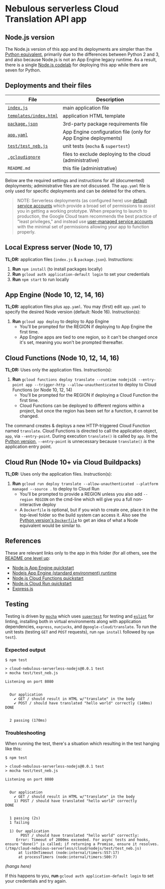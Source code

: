 # Nebulous serverless Cloud Translation API app

## Node.js version

The Node.js version of this app and its deployments are simpler than the [Python equivalent](../python), primarily due to the differences between Python 2 and 3, and also because Node.js is not an App Engine legacy runtime. As a result, there is a single [Node.js codelab](https://codelabs.developers.google.com/codelabs/cloud-nebulous-serverless-nodejs?utm_source=codelabs&utm_medium=et&utm_campaign=CDR_wes_aap-serverless_nebservnodejs_sms_201130&utm_content=-) for deploying this app while there are seven for Python.


## Deployments and their files

File | Description
--- | ---
[`index.js`](index.js) | main application file
[`templates/index.html`](templates/index.html) | application HTML template
[`package.json`](package.json) | 3rd-party package requirements file
[`app.yaml`](app.yaml) | App Engine configuration file (only for App Engine deployments)
[`test/test_neb.js`](test/test_neb.js) |  unit tests (`mocha` &amp; `supertest`)
[`.gcloudignore`](.gcloudignore) | files to exclude deploying to the cloud (administrative)
`README.md` | this file (administrative)

Below are the required settings and instructions for all (documented) deployments; administrative files are not discussed. The `app.yaml` file is only used for specific deployments and can be deleted for the others.

> NOTE: Serverless deployments (as configured here) use [default service accounts](https://cloud.google.com/iam/docs/service-accounts#default) which provide a broad set of permissions to assist you in getting a working prototype. When preparing to launch to production, the Google Cloud team recommends the best practice of "least privileges," and instead use [user-managed service accounts](https://cloud.google.com/iam/docs/service-accounts#user-managed) with the minimal set of permissions allowing your app to function properly.


## **Local Express server (Node 10, 17)**

**TL;DR:** application files (`index.js` &amp; `package.json`). Instructions:

1. **Run** `npm install` (to install packages locally)
1. **Run** `gcloud auth application-default login` to set your credentials
1. **Run** `npm start` to run locally


## **App Engine (Node 10, 12, 14, 16)**

**TL;DR:** application files plus `app.yaml`. You may (first) edit `app.yaml` to specify the desired Node version (default: Node 16). Instruction(s):

1. **Run** `gcloud app deploy` to deploy to App Engine
    - You'll be prompted for the REGION if deploying to App Engine the first time.
    - App Engine apps are tied to one region, so it can't be changed once it's set, meaning you won't be prompted thereafter.


## **Cloud Functions (Node 10, 12, 14, 16)**

**TL;DR:** Uses only the application files. Instruction(s):

1. **Run** `gcloud functions deploy translate --runtime nodejs16 --entry-point app --trigger-http --allow-unauthenticated` to deploy to Cloud Functions (or Node 10, 12, 14)
    - You'll be prompted for the REGION if deploying a Cloud Function the first time.
    - Cloud Functions can be deployed to different regions within a project, but once the region has been set for a function, it cannot be changed.

The command creates &amp; deploys a new HTTP-triggered Cloud Function named `translate`. Cloud Functions is directed to call the application object, `app`, via `--entry-point`. During execution `translate()` is called by `app`. In the [Python version](../python), `--entry-point` is unnecessary because `translate()` *is* the application entry point.


## **Cloud Run (Node 10+ via Cloud Buildpacks)**

**TL;DR:** Uses only the application files. Instruction(s):

1. **Run** `gcloud run deploy translate --allow-unauthenticated --platform managed --source .` to deploy to Cloud Run
    - You'll be prompted to provide a REGION unless you also add `--region REGION` on the cmd-line which will give you a full non-interactive deploy
    - A `Dockerfile` is optional, but if you wish to create one, place it in the top-level folder so the build system can access it. Also see the [Python version's `Dockerfile`](../python/Dockerfile) to get an idea of what a Node equivalent would be similar to.


## References

These are relevant links only to the app in this folder (for all others, see the [README one level up](../README.md):

- [Node.js App Engine quickstart](https://cloud.google.com/appengine/docs/standard/nodejs/quickstart)
- [Nodejs App Engine (standard environment) runtime](https://cloud.google.com/appengine/docs/standard/nodejs/runtime)
- [Node.js Cloud Functions quickstart](https://cloud.google.com/functions/docs/quickstart-nodejs)
- [Node.js Cloud Run quickstart](https://cloud.google.com/run/docs/quickstarts/build-and-deploy/nodejs)
- [Express.js](https://expressjs.com)


## Testing

Testing is driven by [`mocha`](https://mochajs.org) which uses [`supertest`](https://github.com/visionmedia/supertest) for testing and [`eslint`](https://eslint.org) for linting, installing both in virtual environments along with application dependencies, `express`, `nunjucks`, and `@google-cloud/translate`. To run the unit tests (testing `GET` and `POST` requests), run `npm install` followed by `npm test`).


### Expected output

```
$ npm test

> cloud-nebulous-serverless-nodejs@0.0.1 test
> mocha test/test_neb.js

Listening on port 8080


  Our application
    ✔ GET / should result in HTML w/"translate" in the body
    ✔ POST / should have translated "hello world" correctly (140ms)
DONE


  2 passing (170ms)
```

### Troubleshooting

When running the test, there's a situation which resulting in the test hanging like this:

```
$ npm test

> cloud-nebulous-serverless-nodejs@0.0.1 test
> mocha test/test_neb.js

Listening on port 8080


  Our application
    ✔ GET / should result in HTML w/"translate" in the body
    1) POST / should have translated "hello world" correctly
DONE


  1 passing (2s)
  1 failing

  1) Our application
       POST / should have translated "hello world" correctly:
     Error: Timeout of 2000ms exceeded. For async tests and hooks, ensure "done()" is called; if returning a Promise, ensure it resolves. (/tmp/cloud-nebulous-serverless/cloud/nodejs/test/test_neb.js)
      at listOnTimeout (node:internal/timers:557:17)
      at processTimers (node:internal/timers:500:7)

```
*(hangs here)*

If this happens to you, **run** `gcloud auth application-default login` to set your credentials and try again.
